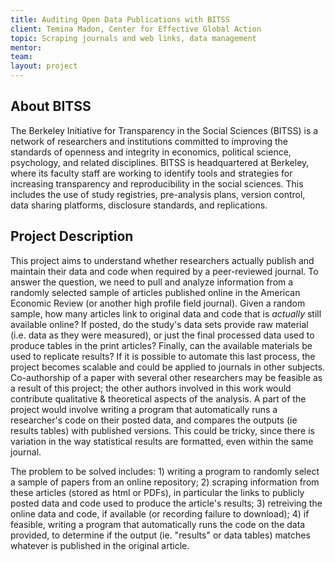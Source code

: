 ```yaml
---
title: Auditing Open Data Publications with BITSS
client: Temina Madon, Center for Effective Global Action
topic: Scraping journals and web links, data management
mentor:
team:
layout: project
---
```

## About BITSS

The Berkeley Initiative for Transparency in the Social Sciences (BITSS) is a
network of researchers and institutions committed to improving the standards of
openness and integrity in economics, political science, psychology, and related
disciplines. BITSS is headquartered at Berkeley, where its faculty staff are
working to identify tools and strategies for increasing transparency and
reproducibility in the social sciences. This includes the use of study
registries, pre-analysis plans, version control, data sharing platforms,
disclosure standards, and replications.

## Project Description

This project aims to understand whether researchers actually publish and
maintain their data and code when required by a peer-reviewed journal. To
answer the question, we need to pull and analyze information from a randomly
selected sample of articles published online in the American Economic Review
(or another high profile field journal). Given a random sample, how many
articles link to original data and code that is *actually* still available
online? If posted, do the study's data sets provide raw material (i.e. data as
they were measured), or just the final processed data used to produce tables in
the print articles? Finally, can the available materials be used to replicate
results? If it is possible to automate this last process, the project becomes
scalable and could be applied to journals in other subjects. Co-authorship of a
paper with several other researchers may be feasible as a result of this
project; the other authors involved in this work would contribute qualitative &
theoretical aspects of the analysis. A part of the project would involve
writing a program that automatically runs a researcher's code on their posted
data, and compares the outputs (ie results tables) with published versions.
This could be tricky, since there is variation in the way statistical results
are formatted, even within the same journal.

The problem to be solved includes: 1) writing a program to randomly select a
sample of papers from an online repository; 2) scraping information from these
articles (stored as html or PDFs), in particular the links to publicly posted
data and code used to produce the article's results; 3) retreiving the online
data and code, if available (or recording failure to download); 4) if feasible,
writing a program that automatically runs the code on the data provided, to
determine if the output (ie. "results" or data tables) matches whatever is
published in the original article.
